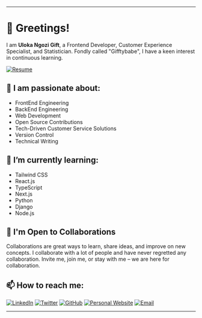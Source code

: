 

---

# 👋 Greetings!
I am **Uloka Ngozi Gift**, a Frontend Developer, Customer Experience Specialist, and Statistician. Fondly called "Gifftybabe", I have a keen interest in continuous learning.

[![Resume](https://img.shields.io/badge/Resume-4285F4?style=flat&logo=google-drive&logoColor=white)](https://drive.google.com/file/d/1ile0BcO-m5Ffbw0ukHEn5tndQPbC_kiW/view)

## 👀 I am passionate about:
- FrontEnd Engineering
- BackEnd Engineering
- Web Development
- Open Source Contributions
- Tech-Driven Customer Service Solutions
- Version Control
- Technical Writing

## 🌱 I’m currently learning:
- Tailwind CSS
- React.js
- TypeScript
- Next.js
- Python
- Django
- Node.js

## 💞️ I'm Open to Collaborations
Collaborations are great ways to learn, share ideas, and improve on new concepts. I collaborate with a lot of people and have never regretted any collaboration. Invite me, join me, or stay with me – we are here for collaboration.

## 📫 How to reach me:
[![LinkedIn](https://img.shields.io/badge/LinkedIn-0A66C2?style=flat&logo=linkedin&logoColor=white)](https://www.linkedin.com/in/gifftybabe)
[![Twitter](https://img.shields.io/badge/Twitter-1DA1F2?style=flat&logo=twitter&logoColor=white)](https://twitter.com/Gifftybabe)
[![GitHub](https://img.shields.io/badge/GitHub-181717?style=flat&logo=github&logoColor=white)](https://github.com/GifftyCode)
[![Personal Website](https://img.shields.io/badge/Website-4285F4?style=flat&logo=google-chrome&logoColor=white)](https://uloka-ngozi-portfolio.netlify.app)
[![Email](https://img.shields.io/badge/Email-D14836?style=flat&logo=gmail&logoColor=white)](mailto:ulokangozi@gmail.com)

---


